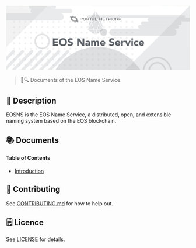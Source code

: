![EOS Name Service](./assets/title.jpg)

> 📖🔍 Documents of the EOS Name Service.

## 📝 Description

EOSNS is the EOS Name Service, a distributed, open, and extensible naming system based on the EOS blockchain.

## 📚 Documents

#### Table of Contents
-  [Introduction](./docs/INTRODUCTION.md)

## 📣 Contributing
See [CONTRIBUTING.md](./CONTRIBUTING.md) for how to help out.

## 🗒 Licence
See [LICENSE](./LICENSE) for details.
